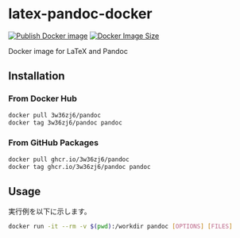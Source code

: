 # latex-pandoc-docker

[![Publish Docker image](https://github.com/3w36zj6/latex-pandoc-docker/actions/workflows/publish-docker-image.yml/badge.svg)](https://github.com/3w36zj6/latex-pandoc-docker/actions/workflows/publish-docker-image.yml)
[![Docker Image Size](https://badgen.net/docker/size/3w36zj6/pandoc?icon=docker&label=image%20size)](https://hub.docker.com/r/3w36zj6/pandoc/)

Docker image for LaTeX and Pandoc

## Installation

### From Docker Hub

```sh
docker pull 3w36zj6/pandoc
docker tag 3w36zj6/pandoc pandoc
```

### From GitHub Packages

```sh
docker pull ghcr.io/3w36zj6/pandoc
docker tag ghcr.io/3w36zj6/pandoc pandoc
```

## Usage

実行例を以下に示します。

```sh
docker run -it --rm -v $(pwd):/workdir pandoc [OPTIONS] [FILES]
```
